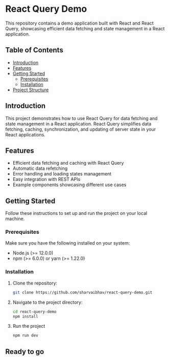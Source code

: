 # React Query Demo

This repository contains a demo application built with React and React Query, showcasing efficient data fetching and state management in a React application.

## Table of Contents

- [Introduction](#introduction)
- [Features](#features)
- [Getting Started](#getting-started)
  - [Prerequisites](#prerequisites)
  - [Installation](#installation)
- [Project Structure](#project-structure)

## Introduction

This project demonstrates how to use React Query for data fetching and state management in a React application. React Query simplifies data fetching, caching, synchronization, and updating of server state in your React applications.

## Features

- Efficient data fetching and caching with React Query
- Automatic data refetching
- Error handling and loading states management
- Easy integration with REST APIs
- Example components showcasing different use cases

## Getting Started

Follow these instructions to set up and run the project on your local machine.

### Prerequisites

Make sure you have the following installed on your system:

- Node.js (>= 12.0.0)
- npm (>= 6.0.0) or yarn (>= 1.22.0)

### Installation

1. Clone the repository:

   ```bash
   git clone https://github.com/sharvaibhav/react-query-demo.git
   ```

2. Navigate to the project directory:

    ```bash
    cd react-query-demo
    npm install
    ```

3. Run the project
    ```bash
    npm run dev
    ```

  ## Ready to go


